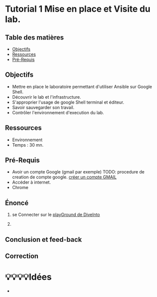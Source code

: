 # Tutorial 1 Mise en place et Visite du lab. 
## Table des matières
- [Objectifs](#objectifs)  
- [Ressources](#ressources)
- [Pré-Requis](#pré-requis)  
## Objectifs  
- Mettre en place le laboratoire permettant d'utiliser Ansible sur Google Shell.
- Découvrir le lab et l'infrastructure.
- S'approprier l'usage de google Shell terminal et éditeur.
- Savoir sauvegarder son travail.
- Contrôler l'environnement d'execution du lab.	
## Ressources
- Environnement 
- Temps : 30 mn.
## Pré-Requis
- Avoir un compte Google (gmail par exemple) 
    TODO: procedure de creation de compte google.
    [créer un compte GMAIL](https://support.google.com/mail/answer/56256?hl=fr)
- Accéder à internet.
- Chrome 

## Énoncé  
1. se Connecter sur le [playGround de DiveInto](https://diveinto.com/p/playground)

1.
## Conclusion et feed-back  
## Correction  



# 💡💡💡💡Idées 
- 